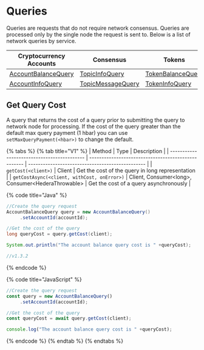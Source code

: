 # Queries

Queries are requests that do not require network consensus. Queries are processed only by the single node the request is sent to. Below is a list of network queries by service.

| Cryptocurrency Accounts                                                      | Consensus                                                   | Tokens                                                                      | File Service                                                           | Smart Contracts                                                                                                                      | Schedule Service                                                            |
| ---------------------------------------------------------------------------- | ----------------------------------------------------------- | --------------------------------------------------------------------------- | ---------------------------------------------------------------------- | ------------------------------------------------------------------------------------------------------------------------------------ | --------------------------------------------------------------------------- |
| [AccountBalanceQuery](../../docs/sdks/cryptocurrency/get-account-balance.md) | [TopicInfoQuery](../sdks/consensus/get-topic-info.md)       | [TokenBalanceQuery](../sdks/consensus-service/get-account-token-balance.md) | [FileContentsQuery](../../docs/sdks/file-storage/get-file-contents.md) | [ContractCallQuery](../hedera-consensus-service-api-1/smart-contracts-1/get-smart-contract-bytecode.md)                              | [ScheduleInfoQuery](../sdks/set-up-your-local-network/get-schedule-info.md) |
| [AccountInfoQuery](../../docs/sdks/cryptocurrency/get-account-info.md)       | [TopicMessageQuery](../sdks/consensus/get-topic-message.md) | [TokenInfoQuery](../sdks/consensus-service/get-token-info.md)               | [FileInfoQuery](../../docs/sdks/file-storage/get-file-info.md)         | [ContractByteCodeQuery](https://github.com/theekrystallee/hedera-style-guide/blob/sdk-v1/deprecated/sdks/broken-reference/README.md) |                                                                             |

## Get Query Cost

A query that returns the cost of a query prior to submitting the query to network node for processing. If the cost of the query greater than the default max query payment (1 hbar) you can use `setMaxQueryPayment(<hbar>)` to change the default.

{% tabs %}
{% tab title="V1" %}
| Method                                      | Type                                                | Description                                      |
| ------------------------------------------- | --------------------------------------------------- | ------------------------------------------------ |
| `getCost(<client>)`                         | Client                                              | Get the cost of the query in long representation |
| `getCostAsync(<client, withCost, onError>)` | Client, Consumer\<long>, Consumer\<HederaThrowable> | Get the cost of a query asynchronously           |

{% code title="Java" %}
```java
//Create the query request
AccountBalanceQuery query = new AccountBalanceQuery()
     .setAccountId(accountId);

//Get the cost of the query
long queryCost = query.getCost(client);

System.out.println("The account balance query cost is " +queryCost);

//v1.3.2
```
{% endcode %}

{% code title="JavaScript" %}
```javascript
//Create the query request
const query = new AccountBalanceQuery()
     .setAccountId(accountId);

//Get the cost of the query
const queryCost = await query.getCost(client);

console.log("The account balance query cost is " +queryCost);
```
{% endcode %}
{% endtab %}
{% endtabs %}

##
